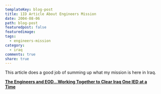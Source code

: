 ```yaml
---
templateKey: blog-post
title: 1ID Article About Engineers Mission
date: 2004-08-06
path: blog-post
featuredpost: false
featuredimage:
tags:
  - engineers-mission
category:
  - iraq
comments: true
share: true
---
```


This article does a good job of summing up what my mission is here in Iraq.

**[The Engineers and EOD…Working Together to Clear Iraq One IED at a Time](http://www.1id.army.mil/1ID/News/August/Article_14/Article_14.htm)**
